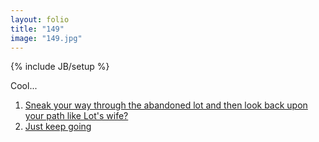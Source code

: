 ```yaml
---
layout: folio
title: "149"
image: "149.jpg"
---
```

{% include JB/setup %}

<div class="copy">
	<p>Cool...</p>
</div>

<div class="choice">
	<ol>
		<li><a href="155.html">
			Sneak your way through the abandoned lot and then look back upon your path like Lot's wife?
		</a></li>
		<li><a href="150.html">
			Just keep going
		</a></li>
	</ol>
</div>